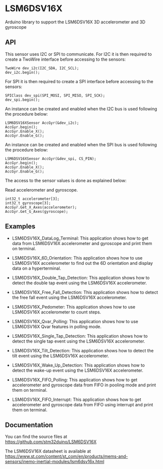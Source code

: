# LSM6DSV16X
Arduino library to support the LSM6DSV16X 3D accelerometer and 3D gyroscope

## API

This sensor uses I2C or SPI to communicate.
For I2C it is then required to create a TwoWire interface before accessing to the sensors:  

    TwoWire dev_i2c(I2C_SDA, I2C_SCL);  
    dev_i2c.begin();

For SPI it is then required to create a SPI interface before accessing to the sensors:  

    SPIClass dev_spi(SPI_MOSI, SPI_MISO, SPI_SCK);  
    dev_spi.begin();

An instance can be created and enabled when the I2C bus is used following the procedure below:  

    LSM6DSV16XSensor AccGyr(&dev_i2c);
    AccGyr.begin();
    AccGyr.Enable_X();  
    AccGyr.Enable_G();

An instance can be created and enabled when the SPI bus is used following the procedure below:  

    LSM6DSV16XSensor AccGyr(&dev_spi, CS_PIN);
    AccGyr.begin();	
    AccGyr.Enable_X();  
    AccGyr.Enable_G();

The access to the sensor values is done as explained below:  

  Read accelerometer and gyroscope.

    int32_t accelerometer[3];
    int32_t gyroscope[3];
    AccGyr.Get_X_Axes(accelerometer);  
    AccGyr.Get_G_Axes(gyroscope);

## Examples

* LSM6DSV16X_DataLog_Terminal: This application shows how to get data from LSM6DSV16X accelerometer and gyroscope and print them on terminal.

* LSM6DSV16X_6D_Orientation: This application shows how to use LSM6DSV16X accelerometer 
to find out the 6D orientation and display data on a hyperterminal.

* LSM6DSV16X_Double_Tap_Detection: This application shows how to detect the double tap event using the LSM6DSV16X accelerometer.

* LSM6DSV16X_Free_Fall_Detection: This application shows how to detect the free fall event using the LSM6DSV16X accelerometer.

* LSM6DSV16X_Pedometer: This application shows how to use LSM6DSV16X accelerometer to count steps.

* LSM6DSV16X_Qvar_Polling: This application shows how to use LSM6DSV16X Qvar features in polling mode.

* LSM6DSV16X_Single_Tap_Detection: This application shows how to detect the single tap event using the LSM6DSV16X accelerometer.

* LSM6DSV16X_Tilt_Detection: This application shows how to detect the tilt event using the LSM6DSV16X accelerometer.

* LSM6DSV16X_Wake_Up_Detection: This application shows how to detect the wake-up event using the LSM6DSV16X accelerometer.

* LSM6DSV16X_FIFO_Polling: This application shows how to get accelerometer and gyroscope data from FIFO in pooling mode and print them on terminal.

* LSM6DSV16X_FIFO_Interrupt: This application shows how to get accelerometer and gyroscope data from FIFO using interrupt and print them on terminal.
## Documentation

You can find the source files at  
https://github.com/stm32duino/LSM6DSV16X

The LSM6DSV16X datasheet is available at  
https://www.st.com/content/st_com/en/products/mems-and-sensors/inemo-inertial-modules/lsm6dsv16x.html